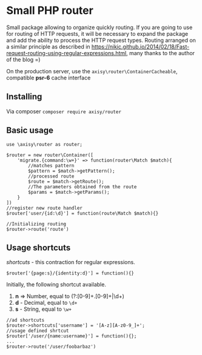 # Small PHP router


Small package allowing to organize quickly routing.
If you are going to use for routing of HTTP requests, it will be necessary to expand the package and add the ability to process the HTTP request types. Routing arranged on a similar principle as described in https://nikic.github.io/2014/02/18/Fast-request-routing-using-regular-expressions.html, many thanks to the author of the blog =)

On the production server, use the `axisy\router\ContainerCacheable`, compatible __psr-6__ cache interface
## Installing
Via composer `composer require axisy/router`
## Basic usage
```
use \axisy\router as router;

$router = new router\Container([
    'migrate.{command:\w+}' => function(router\Match $match){
        //matches pattern
        $pattern = $match->getPattern();
        //processed route
        $route = $match->getRoute();
        //The parameters obtained from the route
        $params = $match->getParams();
    }
])
//register new route handler
$router['user/{id:\d}'] = function(route\Match $match){}

//Initializing routing
$router->route('route')
```
## Usage shortcuts
_shortcuts_ - this contraction for regular expressions.
```
$router['{page:s}/{identity:d}'] = function(){}
```
Initially, the following shortcut available.

1. __n__ => Number, equal to (?:[0-9]+\.[0-9]+|\d+) 
2. __d__ - Decimal, equal to `\d+`  
3. __s__ - String, equal to `\w+`   

```
//ad shortcuts
$router->shortcuts['username'] = '[A-z][A-z0-9_]+';
//usage defined shrtcut
$router['/user/{name:username}'] = function(){};
...
$router->route('/user/foobarbaz')
```
